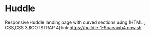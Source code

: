 # Huddle
 Responsive Huddle landing page with curved sections using (HTML , CSS,CSS 3,BOOTSTRAP 4)
 link:https://huddle-1-9oaeaxrb4.now.sh
